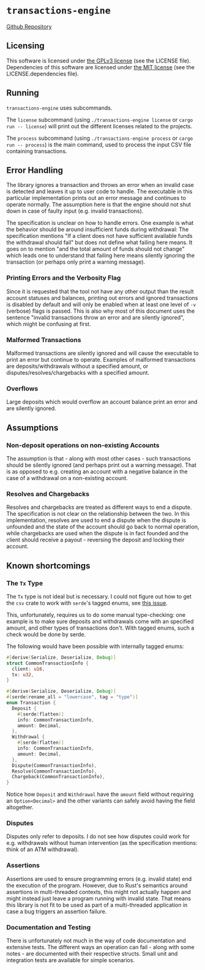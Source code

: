 # `transactions-engine`

[Github Repository](https://github.com/fredmorcos/transactions-engine)

## Licensing

This software is licensed under [the GPLv3
license](https://choosealicense.com/licenses/gpl-3.0/) (see the LICENSE
file). Dependencies of this software are licensed under [the MIT
license](https://choosealicense.com/licenses/mit/) (see the LICENSE.dependencies file).

## Running

`transactions-engine` uses subcommands.

The `license` subcommand (using `./transactions-engine license` or `cargo run -- license`)
will print out the different licenses related to the projects.

The `process` subcommand (using `./transactions-engine process` or `cargo run -- process`)
is the main command, used to process the input CSV file containing transactions.

## Error Handling

The library ignores a transaction and throws an error when an invalid case is detected and
leaves it up to user code to handle. The executable in this particular implementation
prints out an error message and continues to operate normally. The assumption here is that
the engine should not shut down in case of faulty input (e.g. invalid transactions).

The specification is unclear on how to handle errors. One example is what the behavior
should be around insufficient funds during withdrawal: The specification mentions "If a
client does not have sufficient available funds the withdrawal should fail" but does not
define what failing here means. It goes on to mention "and the total amount of funds
should not change" which leads one to understand that failing here means silently ignoring
the transaction (or perhaps only print a warning message).

### Printing Errors and the Verbosity Flag

Since it is requested that the tool not have any other output than the result account
statuses and balances, printing out errors and ignored transactions is disabled by default
and will only be enabled when at least one level of `-v` (verbose) flags is passed. This
is also why most of this document uses the sentence "invalid transactions throw an error
and are silently ignored", which might be confusing at first.

### Malformed Transactions

Malformed transactions are silently ignored and will cause the executable to print an
error but continue to operate. Examples of malformed transactions are deposits/withdrawals
without a specified amount, or disputes/resolves/chargebacks with a specified amount.

### Overflows

Large deposits which would overflow an account balance print an error and are silently
ignored.

## Assumptions

### Non-deposit operations on non-existing Accounts

The assumption is that - along with most other cases - such transactions should be
silently ignored (and perhaps print out a warning message). That is as opposed to
e.g. creating an account with a negative balance in the case of a withdrawal on a
non-existing account.

### Resolves and Chargebacks

Resolves and chargebacks are treated as different ways to end a dispute. The specification
is not clear on the relationship between the two. In this implementation, resolves are
used to end a dispute when the dispute is unfounded and the state of the account should go
back to normal operation, while chargebacks are used when the dispute is in fact founded
and the client should receive a payout - reversing the deposit and locking their account.

## Known shortcomings

### The `Tx` Type

The `Tx` type is not ideal but is necessary. I could not figure out how to get the `csv`
crate to work with `serde`'s tagged enums, see [this
issue](https://github.com/BurntSushi/rust-csv/issues/211).

This, unfortunately, requires us to do some manual type-checking: one example is to make
sure deposits and withdrawals come with an specified amount, and other types of
transactions don't. With tagged enums, such a check would be done by serde.

The following would have been possible with internally tagged enums:

```rust
#[derive(Serialize, Deserialize, Debug)]
struct CommonTransactionInfo {
  client: u16,
  tx: u32,
}

#[derive(Serialize, Deserialize, Debug)]
#[serde(rename_all = "lowercase", tag = "type")]
enum Transaction {
  Deposit {
    #[serde(flatten)]
    info: CommonTransactionInfo,
    amount: Decimal,
  },
  Withdrawal {
    #[serde(flatten)]
    info: CommonTransactionInfo,
    amount: Decimal,
  },
  Dispute(CommonTransactionInfo),
  Resolve(CommonTransactionInfo),
  Chargeback(CommonTransactionInfo),
}
```

Notice how `Deposit` and `Withdrawal` have the `amount` field without requiring an
`Option<Decimal>` and the other variants can safely avoid having the field altogether.

### Disputes

Disputes only refer to deposits. I do not see how disputes could work for e.g. withdrawals
without human intervention (as the specification mentions: think of an ATM withdrawal).

### Assertions

Assertions are used to ensure programming errors (e.g. invalid state) end the execution of
the program. However, due to Rust's semantics around assertions in multi-threaded
contexts, this might not actually happen and might instead just leave a program running
with invalid state. That means this library is not fit to be used as part of a
multi-threaded application in case a bug triggers an assertion failure.

### Documentation and Testing

There is unfortunately not much in the way of code documentation and extensive tests. The
different ways an operation can fail - along with some notes - are documented with their
respective structs. Small unit and integration tests are available for simple scenarios.
